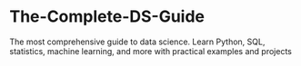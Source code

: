 # The-Complete-DS-Guide
The most comprehensive guide to data science. Learn Python, SQL, statistics, machine learning, and more with practical examples and projects
